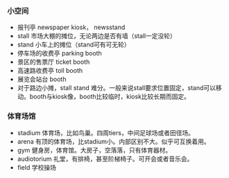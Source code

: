 ### 小空间
- 报刊亭 newspaper kiosk， newsstand
- stall 市场大棚的摊位，无论两边是否有墙（stall一定没轮）
- stand 小车上的摊位（stand可有可无轮）
- 停车场的收费亭 parking booth
- 景区的售票厅 ticket booth
- 高速路收费亭 toll booth
- 展览会站台 booth
- 对于路边小摊，stall stand 难分。一般来说stall要求位置固定，stand可以移动。booth与kiosk像，booth比较临时，kiosk比较长期而固定。

### 体育场馆
-  stadium 体育场，比如鸟巢。四周tiers，中间足球场或者田径场。
- arena 有顶的体育场，比stadium小。内部区别不大。似乎可互换着用。
- gym 健身房，体育馆。大房子，空落落，只有体育器材。
- audiotorium 礼堂，有排椅，甚至阶梯椅子。可开会或者音乐会。
- field 学校操场

